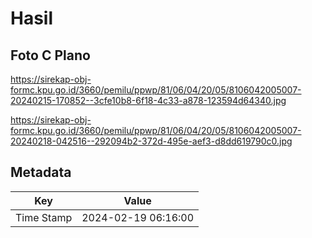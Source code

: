 # Hasil

## Foto C Plano

https://sirekap-obj-formc.kpu.go.id/3660/pemilu/ppwp/81/06/04/20/05/8106042005007-20240215-170852--3cfe10b8-6f18-4c33-a878-123594d64340.jpg

https://sirekap-obj-formc.kpu.go.id/3660/pemilu/ppwp/81/06/04/20/05/8106042005007-20240218-042516--292094b2-372d-495e-aef3-d8dd619790c0.jpg


## Metadata

| Key        | Value               |
| ---------- | ------------------- |
| Time Stamp | 2024-02-19 06:16:00 |




